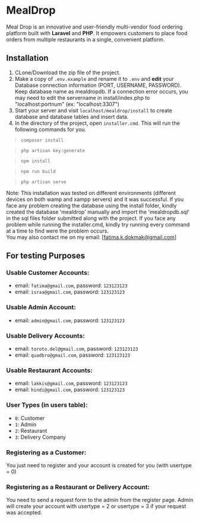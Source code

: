# MealDrop

Meal Drop is an innovative and user-friendly multi-vendor food ordering platform built with **Laravel** and **PHP**. It empowers customers to place food orders from multiple restaurants in a single, convenient platform.

## Installation

1. CLone/Download the zip file of the project.
2. Make a copy of `.env.example` and rename it to `.env` and **edit** your Database connection information (PORT, USERNAME, PASSWORD). Keep database name as mealdropdb. If a connection error occurs, you may need to edit the servername in install/index.php to "localhost:portnum" (ex: "localhost:3307")
3. Start your server and visit `localhost/mealdrop/install` to create database and database tables and insert data.
4. In the directory of the project, open `installer.cmd`. This will run the following commands for you.

> `composer install`

> `php artisan key:generate`

> `npm install`

> `npm run build`

> `php artisan serve`

Note:  This installation was tested on different environments (different devices on both wamp and xampp servers) and it was successful. If you face any problem creating the database using the install folder, kindly created the database 'mealdrop' manually and import the 'mealdropdb.sql' in the sql files folder submitted along with the project. If you face any problem while running the installer.cmd, kindly try running every command at a time to find were the problem occurs.  
You may also contact me on my email: [fatima.k.dokmak@gmail.com]

## For testing Purposes

### Usable Customer Accounts:
- email: `fatima@gmail.com`, password: `123123123`
- email: `israa@gmail.com`, password: `123123123`

### Usable Admin Account:
- email: `admin@gmail.com`, password: `123123123`

### Usable Delivery Accounts:
- email: `toroto.del@gmail.com`, password: `123123123`
- email: `quadbro@gmail.com`, password: `123123123`

### Usable Restaurant Accounts:
- email: `lakkis@gmail.com`, password: `123123123`
- email: `hindi@gmail.com`, password: `123123123`

### User Types (in users table):
- `0`: Customer
- `1`: Admin
- `2`: Restaurant
- `3`: Delivery Company

### Registering as a Customer:
 You just need to register and your account is created for you (with usertype = 0)
 
### Registering as a Restaurant or Delivery Account:
 You need to send a request form to the admin from the register page.
 Admin will create your account with usertype = 2 or usertype = 3 if your request was accepted.

